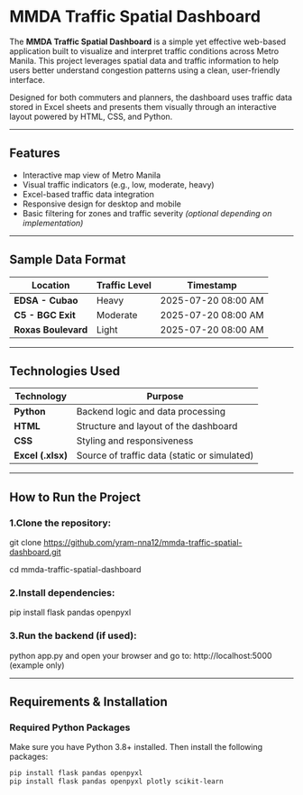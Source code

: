 # MMDA Traffic Spatial Dashboard

The **MMDA Traffic Spatial Dashboard** is a simple yet effective web-based application built to visualize and interpret traffic conditions across Metro Manila. This project leverages spatial data and traffic information to help users better understand congestion patterns using a clean, user-friendly interface.

Designed for both commuters and planners, the dashboard uses traffic data stored in Excel sheets and presents them visually through an interactive layout powered by HTML, CSS, and Python.

---

## Features

- Interactive map view of Metro Manila
- Visual traffic indicators (e.g., low, moderate, heavy)
- Excel-based traffic data integration
- Responsive design for desktop and mobile
- Basic filtering for zones and traffic severity *(optional depending on implementation)*

---

## Sample Data Format

|      Location      | Traffic Level |    Timestamp       |
|--------------------|---------------|--------------------|
| **EDSA - Cubao**   |	   Heavy	   | 2025-07-20 08:00 AM|
| **C5 - BGC Exit**  |	  Moderate   | 2025-07-20 08:00 AM|
| **Roxas Boulevard**|	   Light	   | 2025-07-20 08:00 AM|

---

## Technologies Used

| Technology | Purpose |
|------------|---------|
| **Python** | Backend logic and data processing |
| **HTML**   | Structure and layout of the dashboard |
| **CSS**    | Styling and responsiveness |
| **Excel (.xlsx)** | Source of traffic data (static or simulated) |

---

## How to Run the Project

### 1.Clone the repository:

git clone https://github.com/yram-nna12/mmda-traffic-spatial-dashboard.git

cd mmda-traffic-spatial-dashboard

### 2.Install dependencies:

pip install flask pandas openpyxl

### 3.Run the backend (if used):

python app.py and open your browser and go to: http://localhost:5000 (example only)

---

## Requirements & Installation

### Required Python Packages

Make sure you have Python 3.8+ installed. Then install the following packages:

```bash
pip install flask pandas openpyxl
pip install flask pandas openpyxl plotly scikit-learn
